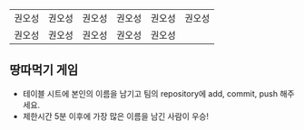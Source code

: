 <table>
      <tbody>
        <tr>
          <td>권오성</td>
          <td>권오성</td>
		  <td>권오성</td>
		  <td>권오성</td>
		  <td>권오성</td>
		  <td>권오성</td>
        </tr>
        <tr>
          <td>권오성</td>
          <td>권오성</td>
          <td>권오성</td>
          <td>권오성</td>
          <td>권오성</td>
        </tr>
      </tbody>
</table>

## 땅따먹기 게임

- 테이블 시트에 본인의 이름을 남기고 팀의 repository에 add, commit, push 해주세요.
- 제한시간 5분 이후에 가장 많은 이름을 남긴 사람이 우승!
